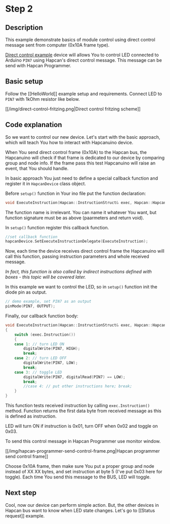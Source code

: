 # Step 2

## Description

This example demonstrate basics of module control using direct control message sent from computer (0x10A frame type).

[Direct control example](https://github.com/Onixarts/Hapcanuino/blob/master/examples/DirectControl/DirectControl.ino) device will allows You to control LED connected to Arduino `PIN7` using Hapcan's direct control message. This message can be send with Hapcan Programmer.

## Basic setup

Follow the [[HelloWorld]] example setup and requirements. Connect LED to `PIN7` with 1kOhm resistor like below.

[[/img/direct-control-fritzing.png|Direct control fritzing scheme]]

## Code explanation

So we want to control our new device. Let's start with the basic approach, which will teach You how to interact with Hapcanuino device.

When You send direct control frame (0x10A) to the Hapcan bus, the Hapcanuino will check if that frame is dedicated to our device by comparing group and node info. If the frame pass this test Hapcanuino will raise an event, that You should handle.

In basic approach You just need to define a special callback function and register it in `HapcanDevice` class object.

Before `setup()` function in Your ino file put the function declaration:

```C++
void ExecuteInstruction(Hapcan::InstructionStruct& exec, Hapcan::HapcanMessage& message);
```
The function name is irrelevant. You can name it whatever You want, but function signature must be as above (paarmeters and return void).

In `setup()` function register this callback function.

```C++
//set callback function
hapcanDevice.SetExecuteInstructionDelegate(ExecuteInstruction);
```

Now, each time the device receives direct control frame the Hapcanuino will call this function, passing instruction parameters and whole received message.

_In fact, this function is also called by indirect instructions defined with boxes - this topic will be covered later._

In this example we want to control the LED, so in `setup()` function init the diode pin as output.

```C++
// demo example, set PIN7 as an output
pinMode(PIN7, OUTPUT);
```

Finally, our callback function body:

```C++
void ExecuteInstruction(Hapcan::InstructionStruct& exec, Hapcan::HapcanMessage& message)
{
	switch (exec.Instruction())
	{
	case 1: // turn LED ON
		digitalWrite(PIN7, HIGH);
		break;
	case 2: // turn LED OFF
		digitalWrite(PIN7, LOW);
		break;
	case 3: // toggle LED
		digitalWrite(PIN7, digitalRead(PIN7) == LOW);
		break;
		//case 4: // put other instructions here; break;
	}
}
```

This function tests received instruction by calling `exec.Instruction()` method. Function returns the first data byte from received message as this is defined as instruction.

LED will turn ON if instruction is 0x01, turn OFF when 0x02 and toggle on 0x03.

To send this control message in Hapcan Programmer use monitor window.

[[/img/hapcan-programmer-send-control-frame.png|Hapcan programmer send control frame]]

Choose 0x10A frame, then make sure You put a proper group and node instead of XX XX bytes, and set instruction at byte 5 (I've put 0x03 here for toggle).
Each time You send this message to the BUS, LED will toggle.

## Next step
Cool, now our device can perform simple action. But, the other devices in Hapcan bus want to know when LED state changes. Let's go to [[Status request]] example.